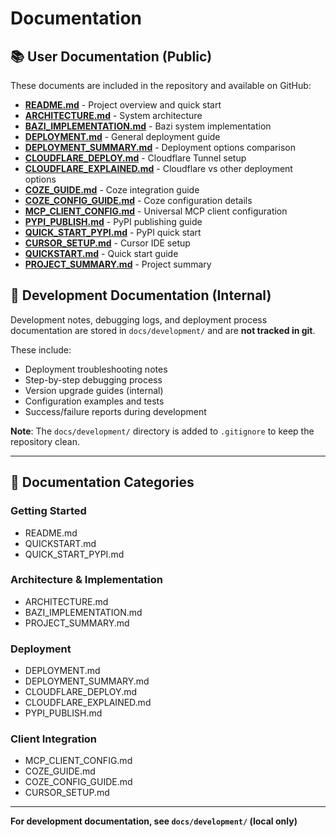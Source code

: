 # Documentation

## 📚 User Documentation (Public)

These documents are included in the repository and available on GitHub:

- **[README.md](../README.md)** - Project overview and quick start
- **[ARCHITECTURE.md](../ARCHITECTURE.md)** - System architecture
- **[BAZI_IMPLEMENTATION.md](../BAZI_IMPLEMENTATION.md)** - Bazi system implementation
- **[DEPLOYMENT.md](../DEPLOYMENT.md)** - General deployment guide
- **[DEPLOYMENT_SUMMARY.md](../DEPLOYMENT_SUMMARY.md)** - Deployment options comparison
- **[CLOUDFLARE_DEPLOY.md](../CLOUDFLARE_DEPLOY.md)** - Cloudflare Tunnel setup
- **[CLOUDFLARE_EXPLAINED.md](../CLOUDFLARE_EXPLAINED.md)** - Cloudflare vs other deployment options
- **[COZE_GUIDE.md](../COZE_GUIDE.md)** - Coze integration guide
- **[COZE_CONFIG_GUIDE.md](../COZE_CONFIG_GUIDE.md)** - Coze configuration details
- **[MCP_CLIENT_CONFIG.md](../MCP_CLIENT_CONFIG.md)** - Universal MCP client configuration
- **[PYPI_PUBLISH.md](../PYPI_PUBLISH.md)** - PyPI publishing guide
- **[QUICK_START_PYPI.md](../QUICK_START_PYPI.md)** - PyPI quick start
- **[CURSOR_SETUP.md](../CURSOR_SETUP.md)** - Cursor IDE setup
- **[QUICKSTART.md](../QUICKSTART.md)** - Quick start guide
- **[PROJECT_SUMMARY.md](../PROJECT_SUMMARY.md)** - Project summary

## 🔧 Development Documentation (Internal)

Development notes, debugging logs, and deployment process documentation are stored in `docs/development/` and are **not tracked in git**.

These include:
- Deployment troubleshooting notes
- Step-by-step debugging process
- Version upgrade guides (internal)
- Configuration examples and tests
- Success/failure reports during development

**Note**: The `docs/development/` directory is added to `.gitignore` to keep the repository clean.

---

## 📖 Documentation Categories

### Getting Started
- README.md
- QUICKSTART.md
- QUICK_START_PYPI.md

### Architecture & Implementation
- ARCHITECTURE.md
- BAZI_IMPLEMENTATION.md
- PROJECT_SUMMARY.md

### Deployment
- DEPLOYMENT.md
- DEPLOYMENT_SUMMARY.md
- CLOUDFLARE_DEPLOY.md
- CLOUDFLARE_EXPLAINED.md
- PYPI_PUBLISH.md

### Client Integration
- MCP_CLIENT_CONFIG.md
- COZE_GUIDE.md
- COZE_CONFIG_GUIDE.md
- CURSOR_SETUP.md

---

**For development documentation, see `docs/development/` (local only)**
